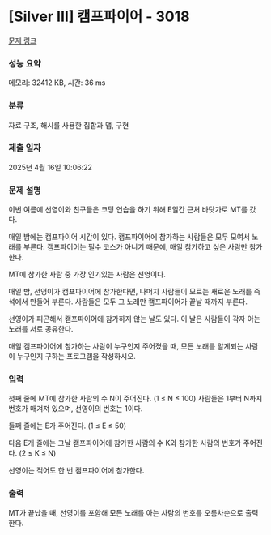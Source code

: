 # [Silver III] 캠프파이어 - 3018 

[문제 링크](https://www.acmicpc.net/problem/3018) 

### 성능 요약

메모리: 32412 KB, 시간: 36 ms

### 분류

자료 구조, 해시를 사용한 집합과 맵, 구현

### 제출 일자

2025년 4월 16일 10:06:22

### 문제 설명

<p>이번 여름에 선영이와 친구들은 코딩 연습을 하기 위해 E일간 근처 바닷가로 MT를 갔다.</p>

<p>매일 밤에는 캠프파이어 시간이 있다. 캠프파이어에 참가하는 사람들은 모두 모여서 노래를 부른다. 캠프파이어는 필수 코스가 아니기 때문에, 매일 참가하고 싶은 사람만 참가한다.</p>

<p>MT에 참가한 사람 중 가장 인기있는 사람은 선영이다. </p>

<p>매일 밤, 선영이가 캠프파이어에 참가한다면, 나머지 사람들이 모르는 새로운 노래를 즉석에서 만들어 부른다. 사람들은 모두 그 노래만 캠프파이어가 끝날 때까지 부른다.</p>

<p>선영이가 피곤해서 캠프파이어에 참가하지 않는 날도 있다. 이 날은 사람들이 각자 아는 노래를 서로 공유한다.</p>

<p>매일 캠프파이어에 참가하는 사람이 누구인지 주어졌을 때, 모든 노래를 알게되는 사람이 누구인지 구하는 프로그램을 작성하시오.</p>

### 입력 

 <p>첫째 줄에 MT에 참가한 사람의 수 N이 주어진다. (1 ≤ N ≤ 100) 사람들은 1부터 N까지 번호가 매겨져 있으며, 선영이의 번호는 1이다.</p>

<p>둘째 줄에는 E가 주어진다. (1 ≤ E ≤ 50)</p>

<p>다음 E개 줄에는 그날 캠프파이어에 참가한 사람의 수 K와 참가한 사람의 번호가 주어진다. (2 ≤ K ≤ N)</p>

<p>선영이는 적어도 한 번 캠프파이어에 참가한다.</p>

### 출력 

 <p>MT가 끝났을 때, 선영이를 포함해 모든 노래를 아는 사람의 번호를 오름차순으로 출력한다.</p>

